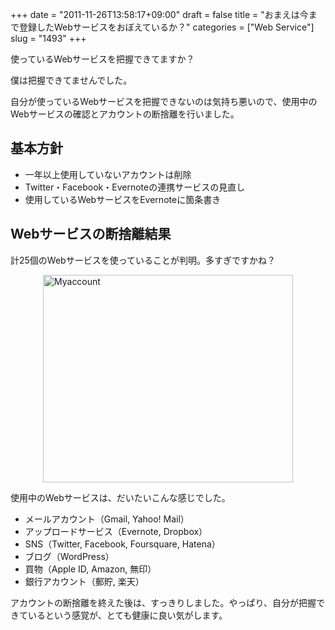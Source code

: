 +++
date = "2011-11-26T13:58:17+09:00"
draft = false
title = "おまえは今まで登録したWebサービスをおぼえているか？"
categories = ["Web Service"]
slug = "1493"
+++

使っているWebサービスを把握できてますか？

僕は把握できてませんでした。

自分が使っているWebサービスを把握できないのは気持ち悪いので、使用中のWebサービスの確認とアカウントの断捨離を行いました。

<h2>基本方針</h2>

<ul>
<li>一年以上使用していないアカウントは削除</li>
<li>Twitter・Facebook・Evernoteの連携サービスの見直し</li>
<li>使用しているWebサービスをEvernoteに箇条書き</li>
</ul>

<h2>Webサービスの断捨離結果</h2>

計25個のWebサービスを使っていることが判明。多すぎですかね？

<img style="display:block; margin-left:auto; margin-right:auto;" src="/images/2011/11/myaccount.png" alt="Myaccount" title="myaccount.png" border="0" width="400" height="332" />

使用中のWebサービスは、だいたいこんな感じでした。

<ul>
<li>メールアカウント（Gmail, Yahoo! Mail）</li>
<li>アップロードサービス（Evernote, Dropbox）</li>
<li>SNS（Twitter, Facebook, Foursquare, Hatena）</li>
<li>ブログ（WordPress）</li>
<li>買物（Apple ID, Amazon, 無印）</li>
<li>銀行アカウント（郵貯, 楽天）</li>
</ul>

アカウントの断捨離を終えた後は、すっきりしました。やっぱり、自分が把握できているという感覚が、とても健康に良い気がします。

